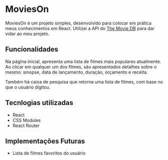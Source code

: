 # MoviesOn

MoviesOn é um projeto simples, desenvolvido para colocar em prática meus conhecimentos em React. Utilizei a API do [The Movie DB](https://www.themoviedb.org "The Movie DB") para dar vidar ao meu projeto.

## Funcionalidades
Na página inicial, apresenta uma lista de filmes mais populares atualmente.  Ao clicar em qualquer um dos filmes, são apresentados detalhes sobre o mesmo: sinopse, data de lançamento, duração, orçamento e receita.

Também há caixa de pesquisa que retorna uma lista de filmes, com base no que o usuário digitou.

## Tecnlogias utilizadas

- React
- CSS Modules
- React Router

## Implementações Futuras

- Lista de filmes favoritos do usuário
